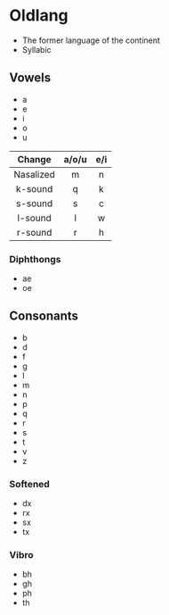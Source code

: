 # Oldlang

- The former language of the continent
- Syllabic

## Vowels

- a
- e
- i
- o
- u

| Change | a/o/u | e/i |
| :---: | :---: | :---: |
| Nasalized | m | n |
| k-sound | q | k |
| s-sound | s | c |
| l-sound | l | w |
| r-sound | r | h |

### Diphthongs

- ae
- oe

## Consonants

- b
- d
- f
- g
- l
- m
- n
- p
- q
- r
- s
- t
- v
- z

### Softened

- dx
- rx
- sx
- tx

### Vibro

- bh
- gh
- ph
- th
